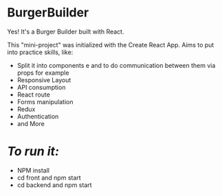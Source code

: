 # BurgerBuilder
Yes! It's a Burger Builder built with React.

This "mini-project" was initialized with the Create React App. Aims to put into practice
skills, like:

- Split it into components e and to do communication between them via props for example
- Responsive Layout
- API consumption
- React route
- Forms manipulation
- Redux
- Authentication
- and More

# *To run it:*
- NPM install
- cd front and npm start
- cd backend and npm start
